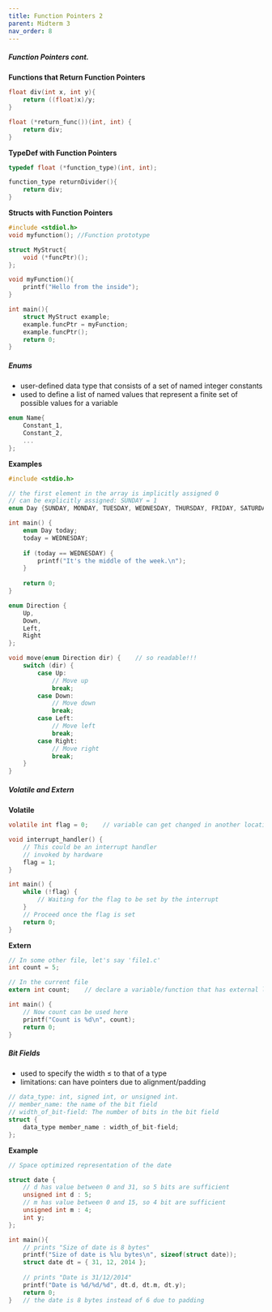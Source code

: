 ```yaml
---
title: Function Pointers 2
parent: Midterm 3
nav_order: 8
---
```

##### Function Pointers cont.
**Functions that Return Function Pointers**
```C
float div(int x, int y){
	return ((float)x)/y;
}

float (*return_func())(int, int) {
	return div;
}
```

**TypeDef with Function Pointers**
```C
typedef float (*function_type)(int, int);

function_type returnDivider(){
	return div;
}
```

**Structs with Function Pointers**
```C
#include <stdiol.h>
void myfunction(); //Function prototype

struct MyStruct{
	void (*funcPtr)();
};

void myFunction(){
	printf("Hello from the inside");
}

int main(){
	struct MyStruct example;
	example.funcPtr = myFunction;
	example.funcPtr();
	return 0;
}
```
##### Enums
- user-defined data type that consists of a set of named integer constants
- used to define a list of named values that represent a finite set of possible values for a variable
```C
enum Name{
	Constant_1,
	Constant_2,
	...
};
```

 **Examples**
```C
#include <stdio.h>

// the first element in the array is implicitly assigned 0
// can be explicitly assigned: SUNDAY = 1
enum Day {SUNDAY, MONDAY, TUESDAY, WEDNESDAY, THURSDAY, FRIDAY, SATURDAY};

int main() {
	enum Day today;
	today = WEDNESDAY;
	
	if (today == WEDNESDAY) {
		printf("It's the middle of the week.\n");
	}
	
	return 0;
} 
```

```C
enum Direction {
	Up,
	Down,
	Left,
	Right
};

void move(enum Direction dir) {    // so readable!!!
	switch (dir) {
		case Up:
			// Move up
			break;
		case Down:
			// Move down
			break;
		case Left:
			// Move left
			break;
		case Right:
			// Move right
			break;
	}
}
```
##### Volatile and Extern
**Volatile**
```C 
volatile int flag = 0;    // variable can get changed in another location

void interrupt_handler() {
	// This could be an interrupt handler
	// invoked by hardware
	flag = 1;
}

int main() {
	while (!flag) {
		// Waiting for the flag to be set by the interrupt
	} 
	// Proceed once the flag is set
	return 0;
}
```

**Extern**
```C
// In some other file, let's say 'file1.c'
int count = 5;

// In the current file
extern int count;    // declare a variable/function that has external linkage

int main() {
	// Now count can be used here
	printf("Count is %d\n", count);
	return 0;
}
```
##### Bit Fields
- used to specify the width ≤ to that of a type
- limitations: can have pointers due to alignment/padding
```C
// data_type: int, signed int, or unsigned int.
// member_name: the name of the bit field
// width_of_bit-field: The number of bits in the bit field
struct {
	data_type member_name : width_of_bit-field;
};
```

**Example**
```C
// Space optimized representation of the date

struct date {
	// d has value between 0 and 31, so 5 bits are sufficient
	unsigned int d : 5;
	// m has value between 0 and 15, so 4 bit are sufficient
	unsigned int m : 4;
	int y;
};

int main(){
	// prints "Size of date is 8 bytes"
	printf("Size of date is %lu bytes\n", sizeof(struct date));
	struct date dt = { 31, 12, 2014 };
	
	// prints "Date is 31/12/2014"
	printf("Date is %d/%d/%d", dt.d, dt.m, dt.y); 
	return 0;
}   // the date is 8 bytes instead of 6 due to padding
```